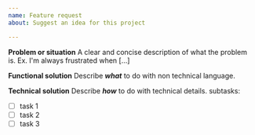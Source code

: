 ```yaml
---
name: Feature request
about: Suggest an idea for this project

---
```


**Problem or situation**
A clear and concise description of what the problem is. Ex. I'm always frustrated when [...]

**Functional solution**
Describe **_what_** to do with non technical language.

**Technical solution**
Describe **_how_** to do with technical details.
subtasks:
- [ ] task 1
- [ ] task 2
- [ ] task 3
